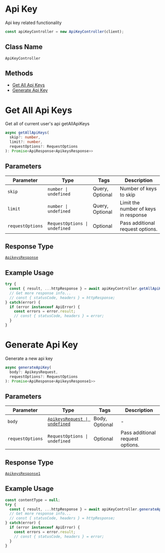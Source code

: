 # Api Key

Api key related functionality

```ts
const apiKeyController = new ApiKeyController(client);
```

## Class Name

`ApiKeyController`

## Methods

* [Get All Api Keys](../../doc/controllers/api-key.md#get-all-api-keys)
* [Generate Api Key](../../doc/controllers/api-key.md#generate-api-key)


# Get All Api Keys

Get all of current user's api getAllApiKeys

```ts
async getAllApiKeys(
  skip?: number,
  limit?: number,
  requestOptions?: RequestOptions
): Promise<ApiResponse<ApikeysResponse>>
```

## Parameters

| Parameter | Type | Tags | Description |
|  --- | --- | --- | --- |
| `skip` | `number \| undefined` | Query, Optional | Number of keys to skip |
| `limit` | `number \| undefined` | Query, Optional | Limit the number of keys in response |
| `requestOptions` | `RequestOptions \| undefined` | Optional | Pass additional request options. |

## Response Type

[`ApikeysResponse`](../../doc/models/apikeys-response.md)

## Example Usage

```ts
try {
  const { result, ...httpResponse } = await apiKeyController.getAllApiKeys();
  // Get more response info...
  // const { statusCode, headers } = httpResponse;
} catch(error) {
  if (error instanceof ApiError) {
    const errors = error.result;
    // const { statusCode, headers } = error;
  }
}
```


# Generate Api Key

Generate a new api key

```ts
async generateApiKey(
  body?: ApikeysRequest,
  requestOptions?: RequestOptions
): Promise<ApiResponse<ApikeysResponse1>>
```

## Parameters

| Parameter | Type | Tags | Description |
|  --- | --- | --- | --- |
| `body` | [`ApikeysRequest \| undefined`](../../doc/models/apikeys-request.md) | Body, Optional | - |
| `requestOptions` | `RequestOptions \| undefined` | Optional | Pass additional request options. |

## Response Type

[`ApikeysResponse1`](../../doc/models/apikeys-response-1.md)

## Example Usage

```ts
const contentType = null;
try {
  const { result, ...httpResponse } = await apiKeyController.generateApiKey();
  // Get more response info...
  // const { statusCode, headers } = httpResponse;
} catch(error) {
  if (error instanceof ApiError) {
    const errors = error.result;
    // const { statusCode, headers } = error;
  }
}
```

